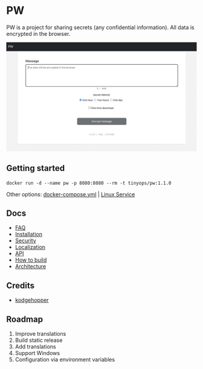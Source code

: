 # PW

PW is a project for sharing secrets (any confidential information). All data is encrypted in the browser.

![Screenshot of PW application for sharing secrets](pw-screenshot.png)

## Getting started

```shell
docker run -d --name pw -p 8080:8080 --rm -t tinyops/pw:1.1.0
```

Other options: [docker-compose.yml](docs/install/DOCKER.md) | [Linux Service](docs/install/BINARY-LINUX.md)

## Docs

- [FAQ](docs/FAQ.md)
- [Installation](docs/install/INSTALL.md)
- [Security](docs/SECURITY.md)
- [Localization](docs/LOCALE.md)
- [API](docs/API.md)
- [How to build](docs/BUILD.md)
- [Architecture](docs/ARCHITECTURE.md)

## Credits

- [kodgehopper](https://www.boringadv.com/2022/12/05/simple-encryption-in-rust/)

## Roadmap

1. Improve translations
2. Build static release
3. Add translations
4. Support Windows
5. Configuration via environment variables
